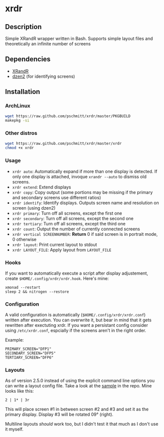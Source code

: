 # xrdr

## Description

Simple XRandR wrapper written in Bash. Supports simple layout files and theoretically an infinite number of screens

## Dependencies

* [XRandR](http://www.x.org/wiki/Projects/XRandR/)
* [dzen2](https://github.com/robm/dzen) (for identifying screens)

## Installation

### ArchLinux

```bash
wget https://raw.github.com/pschmitt/xrdr/master/PKGBUILD
makepkg -si
```

### Other distros

```bash
wget https://raw.github.com/pschmitt/xrdr/master/xrdr
chmod +x xrdr
```

### Usage

* `xrdr auto`: Automatically expand if more than one display is detected. If only one display is attached, invoque `xrandr --auto` to dismiss old screens.
* `xrdr extend`: Extend displays
* `xrdr copy`: Copy output (some portions may be missing if the primary and secondary screens use different ratios)
* `xrdr identify`: Identify displays. Outputs screen name and resolution on screen (using dzen2)
* `xrdr primary`: Turn off all screens, except the first one
* `xrdr secondary`: Turn off all screens, except the second one
* `xrdr tertiary`: Turn off all screens, except the third one
* `xrdr count`: Output the number of currently connected screens
* `xrdr vertical SCREENNUMBER`: **Return** 0 if said screen is in portrait mode, 0 otherwise
* `xrdr layout`: Print current layout to stdout
* `xrdr LAYOUT_FILE`: Apply layout from `LAYOUT_FILE`

### Hooks

If you want to automatically execute a script after display adjustement, create `$HOME/.config/xrdr/xrdr.hook`. Here's mine:

```
xmonad --restart 
sleep 2 && nitrogen --restore 
```

### Configuration

A valid configuration is automatically (`$HOME/.config/xrdr/xrdr.conf`) written after execution. You can overwrite it, but bear in mind that it gets rewritten after exectuting xrdr. If you want a persistant config consider using `/etc/xrdr.conf`, espcially if the screens aren't in the right order.

Example:

```
PRIMARY_SCREEN="DFP1"
SECONDARY_SCREEN="DFP5"
TERTIARY_SCREEN="DFP6"
```

### Layouts

As of version 2.5.0 instead of using the explicit command line options you can write a layout config file. Take a look at the [sample](layout.conf.sample) in the repo. Mine looks like this:

```
2 | 1* | 3r
```

This will place screen #1 in between screen #2 and #3 and set it as the primary display. Display #3 will be rotated 09° (right).

Multiline layouts *should* work too, but I didn't test it that much as I don't use it myself.
